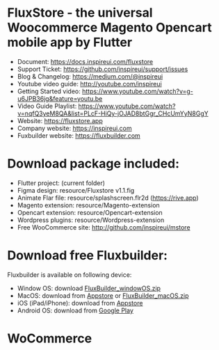 # FluxStore - the universal Woocommerce Magento Opencart mobile app by Flutter
- Document: https://docs.inspireui.com/fluxstore
- Support Ticket: https://github.com/inspireui/support/issues
- Blog & Changelog: https://medium.com/@inspireui
- Youtube video guide: http://youtube.com/inspireui
- Getting Started video: https://www.youtube.com/watch?v=g-u6JPB36jg&feature=youtu.be
- Video Guide Playlist: https://www.youtube.com/watch?v=nqfQ3yeM8QA&list=PLcF-HiQy-jOJAD8btGgr_CHcUmYyN8GgY
- Website: https://fluxstore.app
- Company website: https://inspireui.com
- Fuxbuilder website: https://fluxbuilder.com 

# Download package included:
- Flutter project: (current folder)
- Figma design: resource/Fluxstore v1.1.fig
- Animate Flar file: resource/splashscreen.flr2d (https://rive.app)
- Magento extension: resource/Magento-extension
- Opencart extension: resource/Opencart-extension
- Wordpress plugins: resource/Wordpress-extension
- Free WooCommerce site: http://github.com/inspireui/mstore

# Download free Fluxbuilder:
Fluxbuilder is available on following device:
+ Window OS:  download [FluxBuilder_windowOS.zip](https://github.com/inspireui/fluxbuilder/releases/download/latest/FluxBuilder_windowOS.zip) 
+ MacOS: download from [Appstore](https://apps.apple.com/vn/app/fluxbuilder/id1500753204?mt=12) or [FluxBuilder_macOS.zip](https://github.com/inspireui/fluxbuilder/releases/download/latest/Fluxbuilder-macOS.zip) 
+ iOS (iPad/iPhone): download from [Appstore](https://apps.apple.com/tt/app/fluxbuilder-pro/id1503282735?ign-mpt=uo%3D2) 
+ Android OS: download from [Google Play](https://play.google.com/store/apps/details?id=com.inspireui.fluxbuilderpro&hl=en)

# WoCommerce
